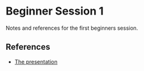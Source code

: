 # Beginner Session 1
Notes and references for the first beginners session.

## References
- [The presentation](https://slides.com/cynergycodingclub/deck#/)
